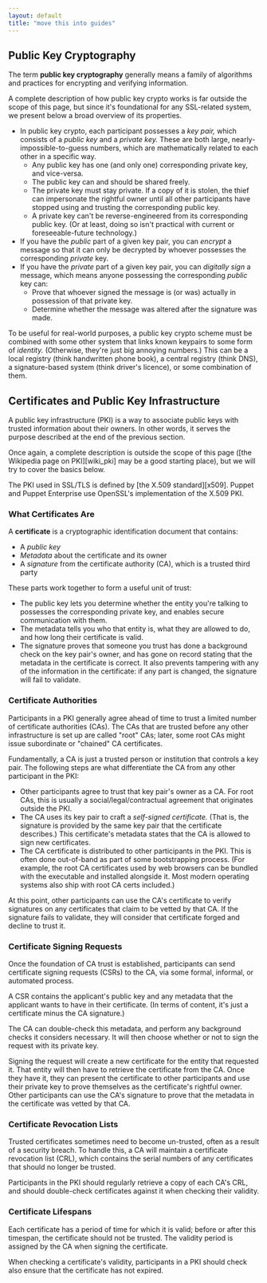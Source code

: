 ```yaml
---
layout: default
title: "move this into guides"
---
```





Public Key Cryptography
-----

The term **public key cryptography** generally means a family of algorithms and practices for encrypting and verifying information.

A complete description of how public key crypto works is far outside the scope of this page, but since it's foundational for any SSL-related system, we present below a broad overview of its properties.

* In public key crypto, each participant possesses a _key pair,_ which consists of a _public key_ and a _private key._ These are both large, nearly-impossible-to-guess numbers, which are mathematically related to each other in a specific way.
    * Any public key has one (and only one) corresponding private key, and vice-versa.
    * The public key can and should be shared freely.
    * The private key must stay private. If a copy of it is stolen, the thief can impersonate the rightful owner until all other participants have stopped using and trusting the corresponding public key.
    * A private key can't be reverse-engineered from its corresponding public key. (Or at least, doing so isn't practical with current or foreseeable-future technology.)
* If you have the _public_ part of a given key pair, you can _encrypt_ a message so that it can only be decrypted by whoever possesses the corresponding _private_ key.
* If you have the _private_ part of a given key pair, you can _digitally sign_ a message, which means anyone possessing the corresponding _public_ key can:
    * Prove that whoever signed the message is (or was) actually in possession of that private key.
    * Determine whether the message was altered after the signature was made.

To be useful for real-world purposes, a public key crypto scheme must be combined with some other system that links known keypairs to some form of _identity._ (Otherwise, they're just big annoying numbers.) This can be a local registry (think handwritten phone book), a central registry (think DNS), a signature-based system (think driver's licence), or some combination of them.


Certificates and Public Key Infrastructure
-----

A public key infrastructure (PKI) is a way to associate public keys with trusted information about their owners. In other words, it serves the purpose described at the end of the previous section.

Once again, a complete description is outside the scope of this page ([the Wikipedia page on PKI][wiki_pki] may be a good starting place), but we will try to cover the basics below.

The PKI used in SSL/TLS is defined by [the X.509 standard][x509]. Puppet and Puppet Enterprise use OpenSSL's implementation of the X.509 PKI.

### What Certificates Are

A **certificate** is a cryptographic identification document that contains:

* A _public key_
* _Metadata_ about the certificate and its owner
* A _signature_ from the certificate authority (CA), which is a trusted third party

These parts work together to form a useful unit of trust:

* The public key lets you determine whether the entity you're talking to possesses the corresponding private key, and enables secure communication with them.
* The metadata tells you who that entity is, what they are allowed to do, and how long their certificate is valid.
* The signature proves that someone you trust has done a background check on the key pair's owner, and has gone on record stating that the metadata in the certificate is correct. It also prevents tampering with any of the information in the certificate: if any part is changed, the signature will fail to validate.

### Certificate Authorities

Participants in a PKI generally agree ahead of time to trust a limited number of certificate authorities (CAs). The CAs that are trusted before any other infrastructure is set up are called "root" CAs; later, some root CAs might issue subordinate or "chained" CA certificates.

Fundamentally, a CA is just a trusted person or institution that controls a key pair. The following steps are what differentiate the CA from any other participant in the PKI:

* Other participants agree to trust that key pair's owner as a CA. For root CAs, this is usually a social/legal/contractual agreement that originates outside the PKI.
* The CA uses its key pair to craft a _self-signed certificate._ (That is, the signature is provided by the same key pair that the certificate describes.) This certificate's metadata states that the CA is allowed to sign new certificates.
* The CA certificate is distributed to other participants in the PKI. This is often done out-of-band as part of some bootstrapping process. (For example, the root CA certificates used by web browsers can be bundled with the executable and installed alongside it. Most modern operating systems also ship with root CA certs included.)

At this point, other participants can use the CA's certificate to verify signatures on any certificates that claim to be vetted by that CA. If the signature fails to validate, they will consider that certificate forged and decline to trust it.

### Certificate Signing Requests

Once the foundation of CA trust is established, participants can send certificate signing requests (CSRs) to the CA, via some formal, informal, or automated process.

A CSR contains the applicant's public key and any metadata that the applicant wants to have in their certificate. (In terms of content, it's just a certificate minus the CA signature.)

The CA can double-check this metadata, and perform any background checks it considers necessary. It will then choose whether or not to sign the request with its private key.

Signing the request will create a new certificate for the entity that requested it. That entity will then have to retrieve the certificate from the CA. Once they have it, they can present the certificate to other participants and use their private key to prove themselves as the certificate's rightful owner. Other participants can use the CA's signature to prove that the metadata in the certificate was vetted by that CA.

### Certificate Revocation Lists

Trusted certificates sometimes need to become un-trusted, often as a result of a security breach. To handle this, a CA will maintain a certificate revocation list (CRL), which contains the serial numbers of any certificates that should no longer be trusted.

Participants in the PKI should regularly retrieve a copy of each CA's CRL, and should double-check certificates against it when checking their validity.

### Certificate Lifespans

Each certificate has a period of time for which it is valid; before or after this timespan, the certificate should not be trusted. The validity period is assigned by the CA when signing the certificate.

When checking a certificate's validity, participants in a PKI should check also ensure that the certificate has not expired.



